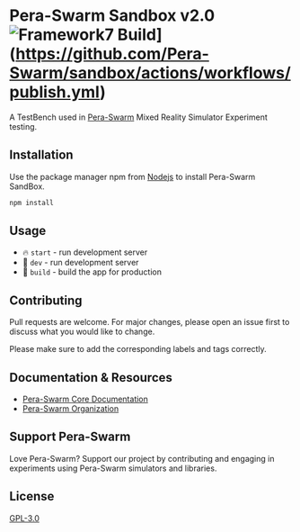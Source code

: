 # Pera-Swarm Sandbox v2.0 ![Framework7 Build](https://github.com/Pera-Swarm/sandbox/actions/workflows/publish.yml/badge.svg)](https://github.com/Pera-Swarm/sandbox/actions/workflows/publish.yml)
A TestBench used in [Pera-Swarm](https://pera-swarm.ce.pdn.ac.lk) Mixed Reality Simulator Experiment testing.

## Installation

Use the package manager npm from [Nodejs](https://nodejs.org/) to install Pera-Swarm SandBox.

```bash
npm install
```

## Usage

* 🔥 `start` - run development server
* 🔧 `dev` - run development server
* 🔧 `build` - build the app for production

## Contributing
Pull requests are welcome. For major changes, please open an issue first to discuss what you would like to change.

Please make sure to add the corresponding labels and tags correctly.

## Documentation & Resources

* [Pera-Swarm Core Documentation](https://pera-swarm.github.io/docs/)
* [Pera-Swarm Organization](https://github.com/Pera-Swarm/)

## Support Pera-Swarm

Love Pera-Swarm? Support our project by contributing and engaging in experiments using Pera-Swarm simulators and libraries.

## License
[GPL-3.0](https://github.com/Pera-Swarm/sandbox/blob/main/LICENSE)
